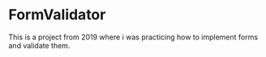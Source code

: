# FormValidator

This is a project from 2019 where i was practicing how to implement forms and validate them.
